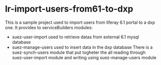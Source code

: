 # lr-import-users-from61-to-dxp
This is a sample project used to import users from liferay 6.1 portal to a dxp one.
It provides to serviceBuilders modules:
- suez-user-import used to retrieve datas from external 6.1 mysql database
- suez-manage-users used to insert data in the dxp database
There is a suez-synch-users module that put togheter the all reading through suez-user-import module and writing using suez-manage-users module 
